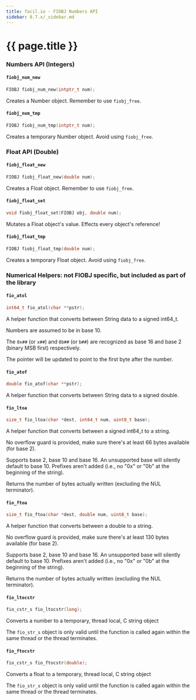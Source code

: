 ```yaml
---
title: facil.io - FIOBJ Numbers API
sidebar: 0.7.x/_sidebar.md
---
```

# {{ page.title }}

### Numbers API (Integers)

#### `fiobj_num_new`

```c
FIOBJ fiobj_num_new(intptr_t num);
```

Creates a Number object. Remember to use `fiobj_free`.

#### `fiobj_num_tmp`

```c
FIOBJ fiobj_num_tmp(intptr_t num);
```

Creates a temporary Number object. Avoid using `fiobj_free`.

### Float API (Double)

#### `fiobj_float_new`

```c
FIOBJ fiobj_float_new(double num);
```

Creates a Float object. Remember to use `fiobj_free`. 

#### `fiobj_float_set`

```c
void fiobj_float_set(FIOBJ obj, double num);
```

Mutates a Float object's value. Effects every object's reference! 

#### `fiobj_float_tmp`

```c
FIOBJ fiobj_float_tmp(double num);
```

Creates a temporary Float object. Avoid using `fiobj_free`.

### Numerical Helpers: not FIOBJ specific, but included as part of the library

#### `fio_atol`

```c
int64_t fio_atol(char **pstr);
```

A helper function that converts between String data to a signed int64_t.

Numbers are assumed to be in base 10.

The `0x##` (or `x##`) and `0b##` (or `b##`) are recognized as base 16 and
base 2 (binary MSB first) respectively.

The pointer will be updated to point to the first byte after the number.

#### `fio_atof`

```c
double fio_atof(char **pstr);
```

A helper function that converts between String data to a signed double.

#### `fio_ltoa`

```c
size_t fio_ltoa(char *dest, int64_t num, uint8_t base);
```

A helper function that converts between a signed int64_t to a string.

No overflow guard is provided, make sure there's at least 66 bytes available
(for base 2).

Supports base 2, base 10 and base 16. An unsupported base will silently
default to base 10. Prefixes aren't added (i.e., no "0x" or "0b" at the
beginning of the string).

Returns the number of bytes actually written (excluding the NUL terminator).

#### `fio_ftoa`

```c
size_t fio_ftoa(char *dest, double num, uint8_t base);
```

A helper function that converts between a double to a string.

No overflow guard is provided, make sure there's at least 130 bytes available
(for base 2).

Supports base 2, base 10 and base 16. An unsupported base will silently
default to base 10. Prefixes aren't added (i.e., no "0x" or "0b" at the
beginning of the string).

Returns the number of bytes actually written (excluding the NUL terminator).

#### `fio_ltocstr`

```c
fio_cstr_s fio_ltocstr(long);
```

Converts a number to a temporary, thread local, C string object

The `fio_str_s` object is only valid until the function is called again within the same thread or the thread terminates.

#### `fio_ftocstr`

```c
fio_cstr_s fio_ftocstr(double);
```
Converts a float to a temporary, thread local, C string object

The `fio_str_s` object is only valid until the function is called again within the same thread or the thread terminates.
